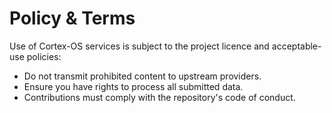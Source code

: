 # Policy & Terms

Use of Cortex-OS services is subject to the project licence and acceptable-use policies:

- Do not transmit prohibited content to upstream providers.
- Ensure you have rights to process all submitted data.
- Contributions must comply with the repository's code of conduct.
